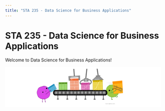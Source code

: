```yaml
---
title: "STA 235 - Data Science for Business Applications"
---
```


# STA 235 - Data Science for Business Applications

Welcome to Data Science for Business Applications!

![tidydata](https://github.com/maibennett/sta235/raw/main/images/tidydata_5.png)

